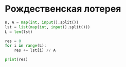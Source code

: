 # Рождественская лотерея

```python
n, A = map(int, input().split())
lst = list(map(int, input().split()))
L = len(lst)

res = 0
for i in range(L):
    res += lst[i] // A

print(res)
```
